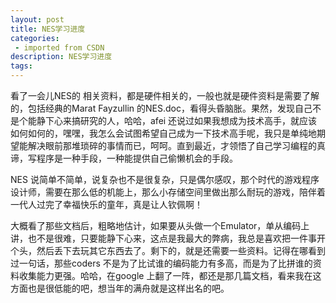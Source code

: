 ```yaml
---
layout: post
title: NES学习进度
categories: 
 - imported from CSDN
description: NES学习进度
tags: 
---
```


看了一会儿NES的 相关资料，都是硬件相关的，一般也就是硬件资料是需要了解的，包括经典的Marat Fayzullin 的NES.doc，看得头昏脑胀。果然，发现自己不是个能静下心来搞研究的人，哈哈，afei 还说过如果我想成为技术高手，就应该如何如何的，嘿嘿，我怎么会试图希望自己成为一下技术高手呢，我只是单纯地期望能解决眼前那堆琐碎的事情而已，呵呵。直到最近，才领悟了自己学习编程的真谛，写程序是一种手段，一种能提供自己偷懒机会的手段。

NES 说简单不简单，说复杂也不是很复杂，只是偶尔感叹，那个时代的游戏程序设计师，需要在那么低的机能上，那么小存储空间里做出那么耐玩的游戏，陪伴着一代人过完了幸福快乐的童年，真是让人钦佩啊！

大概看了那些文档后，粗略地估计，如果要从头做一个Emulator，单从编码上讲，也不是很难，只要能静下心来，这点是我最大的弊病，我总是喜欢把一件事开个头，然后丢下去玩其它东西去了。剩下的，就是还需要一些资料。记得在哪看到过一句话，那些coders 不是为了比试谁的编码能力有多高，而是为了比拼谁的资料收集能力更强。哈哈，在google 上翻了一阵，都还是那几篇文档，看来我在这方面也是很低能的吧，想当年的满舟就是这样出名的吧。
